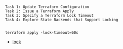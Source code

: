 
```

Task 1: Update Terraform Configuration
Task 2: Issue a Terraform Apply
Task 3: Specify a Terraform Lock Timeout
Task 4: Explore State Backends that Support Locking

```

```

terraform apply -lock-timeout=60s

```

- [lock](https://github.com/btkrausen/hashicorp/blob/master/terraform/Hands-On%20Labs/Section%2008%20-%20Implement%20and%20Maintain%20State/02%20-%20Terraform_State_Locking.md)

